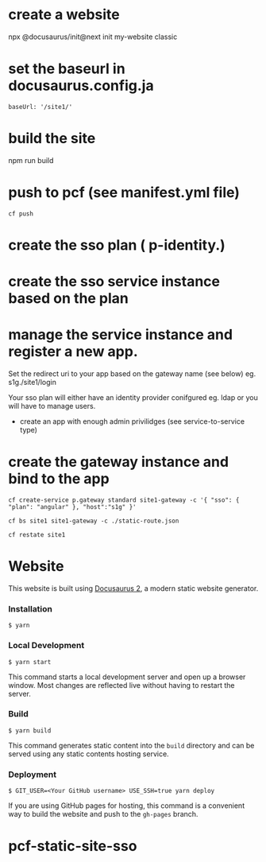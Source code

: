 
# create a website

npx @docusaurus/init@next init my-website classic

# set the baseurl in docusaurus.config.ja
```
baseUrl: '/site1/'
```

# build the site

npm run build

# push to pcf (see manifest.yml file)

```
cf push
```

# create the sso plan ( p-identity.<system-domain>)

# create the sso service instance based on the plan

# manage the service instance and register a new app.

Set the redirect uri to your app based on the gateway name (see below)
eg. 
s1g.<apps-domain>/site1/login

Your sso plan will either have an identity provider conifgured eg. ldap or you will have to manage users.

- create an app with enough admin privilidges (see service-to-service type)


# create the gateway instance and bind to the app
```
cf create-service p.gateway standard site1-gateway -c '{ "sso": { "plan": "angular" }, "host":"s1g" }'

cf bs site1 site1-gateway -c ./static-route.json

cf restate site1
```




# Website

This website is built using [Docusaurus 2](https://v2.docusaurus.io/), a modern static website generator.

### Installation

```
$ yarn
```

### Local Development

```
$ yarn start
```

This command starts a local development server and open up a browser window. Most changes are reflected live without having to restart the server.

### Build

```
$ yarn build
```

This command generates static content into the `build` directory and can be served using any static contents hosting service.

### Deployment

```
$ GIT_USER=<Your GitHub username> USE_SSH=true yarn deploy
```

If you are using GitHub pages for hosting, this command is a convenient way to build the website and push to the `gh-pages` branch.
# pcf-static-site-sso
